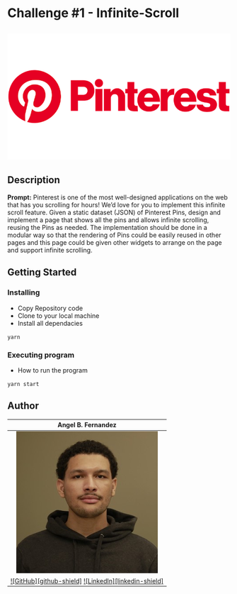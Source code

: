 # Challenge #1 - Infinite-Scroll

## <div align="center">![Pintrest Logo](src/images/icons+logos/pinterest-logo.png) </div>

## Description

<p><strong>Prompt:</strong> Pinterest is one of the most well-designed applications on the web that has you scrolling for hours! We’d love for you to implement this infinite scroll feature. Given a static dataset (JSON) of Pinterest Pins, design and implement a page that shows all the pins and allows infinite scrolling, reusing the Pins as needed. The implementation should be done in a modular way so that the rendering of Pins could be easily reused in other pages and this page could be given other widgets to arrange on the page and support infinite scrolling.</p>

## Getting Started

### Installing

* Copy Repository code
* Clone to your local machine
* Install all dependacies
```
yarn 
```

### Executing program

* How to run the program
```
yarn start
```

## Author

 | Angel B. Fernandez                                                                                                                                                           |
 | ---------------------------------------------------------------------------------------------------------------------------------------------------------------------------- |
 | <div align="center">![Angel](src/images/angel-photo.jpg)</div>                                                                                                               |
 | [![GitHub][github-shield]](https://github.com/Avixph)                                  [![LinkedIn][linkedin-shield]](https://www.linkedin.com/in/angelbienvenidofernandez/) |

